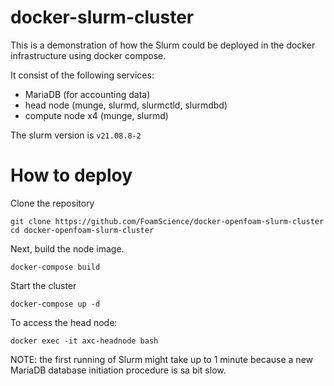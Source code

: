docker-slurm-cluster
====================

This is a demonstration of how the Slurm could be deployed in the docker infrastructure using docker compose.

It consist of the following services:
- MariaDB (for accounting data)
- head node (munge, slurmd, slurmctld, slurmdbd)
- compute node x4 (munge, slurmd)

The slurm version is `v21.08.8-2`

# How to deploy

Clone the repository

```
git clone https://github.com/FoamScience/docker-openfoam-slurm-cluster
cd docker-openfoam-slurm-cluster
```

Next, build the node image.
```
docker-compose build
```

Start the cluster

```
docker-compose up -d
```

To access the head node:

```
docker exec -it axc-headnode bash
```

NOTE: the first running of Slurm might take up to 1 minute because a new MariaDB database initiation procedure is sa bit slow.
